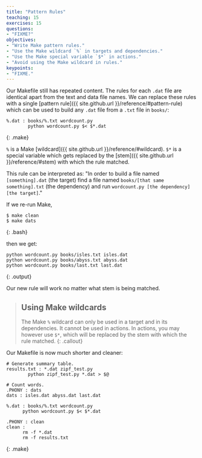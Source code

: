 ```yaml
---
title: "Pattern Rules"
teaching: 15
exercises: 15
questions:
- "FIXME?"
objectives:
- "Write Make pattern rules."
- "Use the Make wildcard `%` in targets and dependencies."
- "Use the Make special variable `$*` in actions."
- "Avoid using the Make wildcard in rules."
keypoints:
- "FIXME."
---
```


Our Makefile still has repeated content. The rules for each `.dat`
file are identical apart from the text and data file names. We can
replace these rules with a single [pattern
rule]({{ site.github.url }}/reference/#pattern-rule) which can be used to build any
`.dat` file from a `.txt` file in `books/`:

~~~
%.dat : books/%.txt wordcount.py
        python wordcount.py $< $*.dat
~~~
{: .make}

`%` is a Make [wildcard]({{ site.github.url }}/reference/#wildcard).  `$*` is a special
variable which gets replaced by the [stem]({{ site.github.url }}/reference/#stem) with
which the rule matched.

This rule can be interpreted as:
"In order to build a file named `[something].dat` (the target)
find a file named `books/[that same something].txt` (the dependency)
and run `wordcount.py [the dependency] [the target]`."

If we re-run Make,

~~~
$ make clean
$ make dats
~~~
{: .bash}

then we get:

~~~
python wordcount.py books/isles.txt isles.dat
python wordcount.py books/abyss.txt abyss.dat
python wordcount.py books/last.txt last.dat
~~~
{: .output}

Our new rule will work no matter what stem is being matched.

> ## Using Make wildcards
>
> The Make `%` wildcard can only be used in a target and in its
> dependencies. It cannot be used in actions. In actions, you may
> however use `$*`, which will be replaced by the stem with which 
> the rule matched.
{: .callout}

Our Makefile is now much shorter and cleaner:

~~~
# Generate summary table.
results.txt : *.dat zipf_test.py
	    python zipf_test.py *.dat > $@

# Count words.
.PHONY : dats
dats : isles.dat abyss.dat last.dat

%.dat : books/%.txt wordcount.py
      python wordcount.py $< $*.dat

.PHONY : clean
clean :
      rm -f *.dat
      rm -f results.txt
~~~
{: .make}
